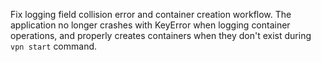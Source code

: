 Fix logging field collision error and container creation workflow. The application no longer crashes with KeyError when logging container operations, and properly creates containers when they don't exist during `vpn start` command.